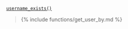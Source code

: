 <p><code><a href="https://developer.wordpress.org/reference/functions/username_exists/">username_exists()</a></code></p>

<blockquote>

{% include functions/get_user_by.md %}

</blockquote>
